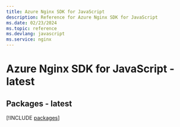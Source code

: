 ```yaml
---
title: Azure Nginx SDK for JavaScript
description: Reference for Azure Nginx SDK for JavaScript
ms.date: 02/23/2024
ms.topic: reference
ms.devlang: javascript
ms.service: nginx
---
```

# Azure Nginx SDK for JavaScript - latest
## Packages - latest
[!INCLUDE [packages](nginx-index.md)]